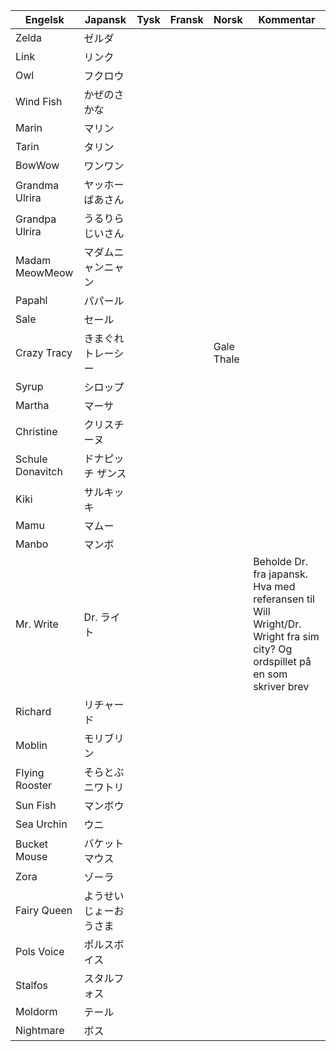 | Engelsk          	| Japansk                	| Tysk 	| Fransk 	| Norsk      	| Kommentar                                                                                                                 	|
|------------------	|------------------------	|------	|--------	|------------	|---------------------------------------------------------------------------------------------------------------------------	|
| Zelda            	| ゼルダ                 	|      	|        	|            	|                                                                                                                           	|
| Link             	| リンク                 	|      	|        	|            	|                                                                                                                           	|
| Owl              	| フクロウ               	|      	|        	|            	|                                                                                                                           	|
| Wind Fish        	| かぜのさかな           	|      	|        	|            	|                                                                                                                           	|
| Marin            	| マリン                 	|      	|        	|            	|                                                                                                                           	|
| Tarin            	| タリン                 	|      	|        	|            	|                                                                                                                           	|
| BowWow           	| ワンワン               	|      	|        	|            	|                                                                                                                           	|
| Grandma Ulrira   	| ヤッホーばあさん       	|      	|        	|            	|                                                                                                                           	|
| Grandpa Ulrira   	| うるりらじいさん       	|      	|        	|            	|                                                                                                                           	|
| Madam MeowMeow   	| マダムニャンニャン     	|      	|        	|            	|                                                                                                                           	|
| Papahl           	| パパール               	|      	|        	|            	|                                                                                                                           	|
| Sale             	| セール                 	|      	|        	|            	|                                                                                                                           	|
| Crazy Tracy      	| きまぐれトレーシー     	|      	|        	| Gale Thale 	|                                                                                                                           	|
| Syrup            	| シロップ               	|      	|        	|            	|                                                                                                                           	|
| Martha           	| マーサ                 	|      	|        	|            	|                                                                                                                           	|
| Christine        	| クリスチーヌ           	|      	|        	|            	|                                                                                                                           	|
| Schule Donavitch 	| ドナピッチ ザンス      	|      	|        	|            	|                                                                                                                           	|
| Kiki             	| サルキッキ             	|      	|        	|            	|                                                                                                                           	|
| Mamu             	| マムー                 	|      	|        	|            	|                                                                                                                           	|
| Manbo            	| マンボ                 	|      	|        	|            	|                                                                                                                           	|
| Mr. Write        	| Dr. ライト             	|      	|        	|            	| Beholde Dr. fra japansk. Hva med referansen til Will Wright/Dr. Wright fra sim city? Og ordspillet på en som skriver brev 	|
| Richard          	| リチャード             	|      	|        	|            	|                                                                                                                           	|
| Moblin           	| モリブリン             	|      	|        	|            	|                                                                                                                           	|
| Flying Rooster   	| そらとぶニワトリ       	|      	|        	|            	|                                                                                                                           	|
| Sun Fish         	| マンボウ               	|      	|        	|            	|                                                                                                                           	|
| Sea Urchin       	| ウニ                   	|      	|        	|            	|                                                                                                                           	|
| Bucket Mouse     	| バケットマウス         	|      	|        	|            	|                                                                                                                           	|
| Zora             	| ゾーラ                 	|      	|        	|            	|                                                                                                                           	|
| Fairy Queen      	| ようせいじょーおうさま 	|      	|        	|            	|                                                                                                                           	|
| Pols Voice       	| ポルスボイス           	|      	|        	|            	|                                                                                                                           	|
| Stalfos          	| スタルフォス           	|      	|        	|            	|                                                                                                                           	|
| Moldorm          	| テール                 	|      	|        	|            	|                                                                                                                           	|
| Nightmare        	| ボス                   	|      	|        	|            	|                                                                                                                           	|

